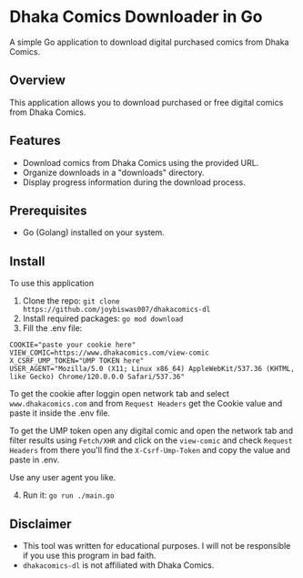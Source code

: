 # Dhaka Comics Downloader in Go

A simple Go application to download digital purchased comics from Dhaka Comics.

## Overview

This application allows you to download purchased or free digital comics from Dhaka Comics.

## Features

- Download comics from Dhaka Comics using the provided URL.
- Organize downloads in a "downloads" directory.
- Display progress information during the download process.

## Prerequisites

- Go (Golang) installed on your system.


## Install

To use this application

1. Clone the repo: `git clone https://github.com/joybiswas007/dhakacomics-dl`
2. Install required packages: `go mod download`
3. Fill the .env file:
```
COOKIE="paste your cookie here"
VIEW_COMIC=https://www.dhakacomics.com/view-comic
X_CSRF_UMP_TOKEN="UMP TOKEN here"
USER_AGENT="Mozilla/5.0 (X11; Linux x86_64) AppleWebKit/537.36 (KHTML, like Gecko) Chrome/120.0.0.0 Safari/537.36"

```
To get the cookie after loggin  open network tab and select `www.dhakacomics.com` and
from `Request Headers` get the Cookie value and paste it inside the .env file. 

To get the UMP token open any digital comic and open the network tab and filter results 
using `Fetch/XHR` and click on the `view-comic` and check  `Request Headers` from there
you'll find the `X-Csrf-Ump-Token` and copy the value and paste in .env.

Use any user agent you like.

4. Run it: `go run ./main.go` 

## Disclaimer
* This tool was written for educational purposes. I will not be responsible if you use this program in bad faith.
* `dhakacomics-dl` is not affiliated with Dhaka Comics.
